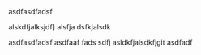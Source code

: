 asdfasdfadsf


alskdfjalksjdf]
alsfja
dsfkjalsdk

asdfasdfadsf
asdfaaf
fads
sdfj
asldkfjalsdkfjgit
asdfadf
